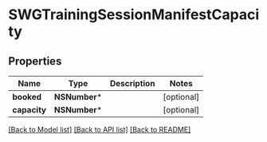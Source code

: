 # SWGTrainingSessionManifestCapacity

## Properties
Name | Type | Description | Notes
------------ | ------------- | ------------- | -------------
**booked** | **NSNumber*** |  | [optional] 
**capacity** | **NSNumber*** |  | [optional] 

[[Back to Model list]](../README.md#documentation-for-models) [[Back to API list]](../README.md#documentation-for-api-endpoints) [[Back to README]](../README.md)


